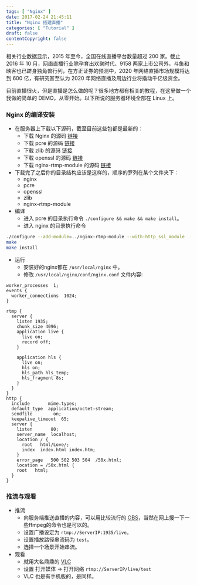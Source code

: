 ```yaml
---
tags: [ "Nginx" ]
date: 2017-02-24 21:45:11
title: "Nginx 搭建直播"
categories: [ "Tutorial" ]
draft: false
contentCopyright: false
---
```


相关行业数据显示，2015 年至今，全国在线直播平台数量超过 200 家。截止 2016 年 10 月，网络直播行业除孕育出欢聚时代、9158 两家上市公司外，斗鱼和映客也已跻身独角兽行列，在方正证券的预测中，2020 年网络直播市场规模将达到 600 亿，有研究甚至认为 2020 年网络直播及周边行业将撬动千亿级资金。

<!--more-->

目前直播很火，但是直播是怎么做的呢？很多地方都有相关的教程，在这里做一个我做的简单的 DEMO，从零开始。以下所说的服务器环境全部在 Linux 上。

### Nginx 的编译安装

- 在服务器上下载以下源码，截至目前这些包都是最新的：
  - 下载 Nginx 的源码 [链接](https://nginx.org/download/nginx-1.10.1.zip)
  - 下载 pcre 的源码 [链接](ftp://ftp.csx.cam.ac.uk/pub/software/programming/pcre/pcre-8.39.tar.gz)
  - 下载 zlib 的源码 [链接](https://nginx.org/download/nginx-1.10.1.zip)
  - 下载 openssl 的源码 [链接](https://nginx.org/download/nginx-1.10.1.zip)
  - 下载 nginx-rtmp-module 的源码 [链接](https://github.com/arut/nginx-rtmp-module)
- 下载完了之后你的目录结构应该是这样的，顺序的罗列在某个文件夹下：
  - nginx
  - pcre
  - openssl
  - zlib
  - nginx-rtmp-module
- 编译
  - 进入 pcre 的目录执行命令 `./configure && make && make install`。
  - 进入 nginx 的目录执行命令

``` bash
./configure --add-module=../nginx-rtmp-module --with-http_ssl_module  --with-openssl=../openssl --with-zlib=../zlib
make
make install
```

- 运行
  - 安装好的nginx都在 `/usr/local/nginx` 中。
  - 修改 `/usr/local/nginx/conf/nginx.conf` 文件内容:

``` apacheConf
worker_processes  1;
events {
  worker_connections  1024;
}

rtmp {
  server {
    listen 1935;
    chunk_size 4096;
    application live {
      live on;
      record off;
    }

    application hls {
      live on;
      hls on;
      hls_path hls_temp;
      hls_fragment 8s;
    }
  }
}
http {
  include       mime.types;
  default_type  application/octet-stream;
  sendfile        on;
  keepalive_timeout  65;
  server {
    listen       80;
    server_name  localhost;
    location / {
      root   html/Love/;
      index  index.html index.htm;
    }
    error_page   500 502 503 504  /50x.html;
    location = /50x.html {
    root   html;
  }
}
```

### 推流与观看

- 推流
  - 向服务端推送直播的内容，可以用比较流行的 [OBS](https://obsproject.com/)，当然在网上搜一下一些ffmpeg的命令也是可以的。
  - 设置广播设定为 `rtmp://ServerIP:1935/live`。
  - 设置播放路径串流码为 `test`。
  - 选择一个场景开始串流。
- 观看
  - 就用大名鼎鼎的 [VLC](http://www.videolan.org/vlc/)
  - 设置 打开媒体 -> 打开网络 `rtmp://ServerIP/live/test`
  - VLC 也是有手机版的，是同样。

